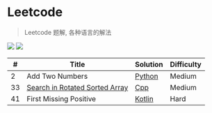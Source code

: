 # Leetcode
> Leetcode 题解, 各种语言的解法

![](https://img.shields.io/badge/license-Apache%202-blue.svg) ![](https://img.shields.io/badge/leetcoder--cn-published-blue.svg)


| # | Title | Solution | Difficulty |
| ---- | ----- | -------- | ---------- |
| 2 | Add Two Numbers | [Python](./AddTwoNumbers/python/README.md)  |  Medium  |
| 33 | [Search in Rotated Sorted Array](./SearchinRotatedSortedArray/) | [Cpp](./SearchinRotatedSortedArray/cpp/README.md) |  Medium  |
| 41 | First Missing Positive | [Kotlin](./FirstMissingPositive/kotlin/README.md)  |  Hard  |

